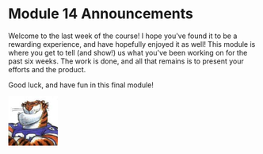 # Module 14 Announcements

Welcome to the last week of the course! I hope you've found it to be a
rewarding experience, and have hopefully enjoyed it as well! This module is
where you get to tell (and show!) us what you've been working on for the past
six weeks. The work is done, and all that remains is to present your efforts
and the product. 

Good luck, and have fun in this final module!

 <img src="../../img/rags.jpg" width="100">


